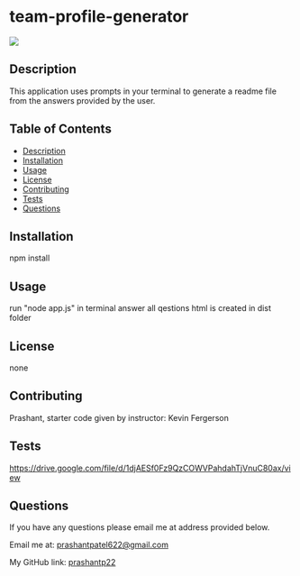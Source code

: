 # team-profile-generator

<img src="https://img.shields.io/badge/license-MIT-blue"/>
    
  ## Description
  This application uses prompts in your terminal to generate a readme file from the answers provided by the user.
    
  ## Table of Contents
  - [Description](#description)
  - [Installation](#installation)
  - [Usage](#usage)
  - [License](#license)
  - [Contributing](#contributing)
  - [Tests](#tests)
  - [Questions](#questions)
    
  ## Installation
  npm install

  ## Usage
  run "node app.js" in terminal
  answer all qestions
  html is created in dist folder
    
  ## License
  none

  ## Contributing
  Prashant, starter code given by instructor: Kevin Fergerson

  ## Tests
  https://drive.google.com/file/d/1djAESf0Fz9QzCOWVPahdahTjVnuC80ax/view
    
  ## Questions
  If you have any questions please email me at address provided below.
    
  Email me at: [prashantpatel622@gmail.com](prashantpatel622@gmail.com)

  My GitHub link: [prashantp22](https://github.com/prashantp22)